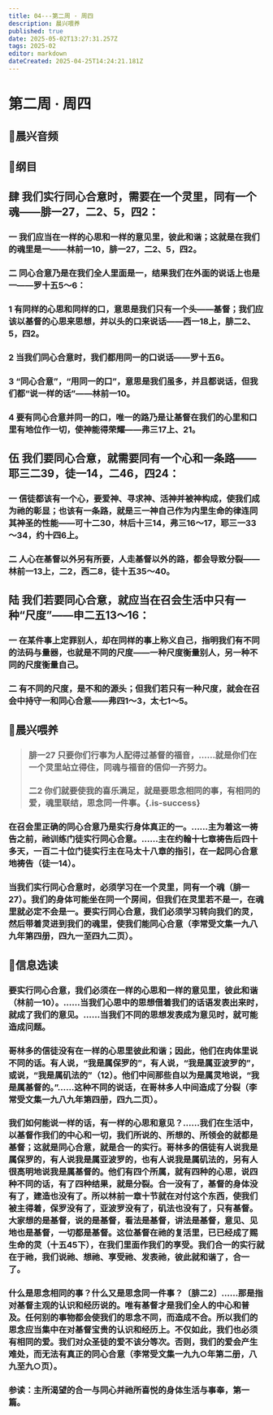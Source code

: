 ```yaml
---
title: 04---第二周 · 周四
description: 晨兴喂养
published: true
date: 2025-05-02T13:27:31.257Z
tags: 2025-02
editor: markdown
dateCreated: 2025-04-25T14:24:21.181Z
---
```


# 第二周 · 周四
## 🎵晨兴音频

## 📖纲目

## 肆   我们实行同心合意时，需要在一个灵里，同有一个魂——腓一27，二2、5，四2：

### 一   我们应当在一样的心思和一样的意见里，彼此和谐；这就是在我们的魂里是一——林前一10，腓一27，二2、5，四2。

### 二   同心合意乃是在我们全人里面是一，结果我们在外面的说话上也是一——罗十五5～6：

### 1   有同样的心思和同样的口，意思是我们只有一个头——基督；我们应该以基督的心思来思想，并以头的口来说话——西一18上，腓二2、5，四2。

### 2   当我们同心合意时，我们都用同一的口说话——罗十五6。

### 3   “同心合意”，“用同一的口”，意思是我们虽多，并且都说话，但我们都“说一样的话”——林前一10。

### 4   要有同心合意并同一的口，唯一的路乃是让基督在我们的心里和口里有地位作一切，使神能得荣耀——弗三17上、21。

## 伍   我们要同心合意，就需要同有一个心和一条路——耶三二39，徒一14，二46，四24：

### 一   信徒都该有一个心，要爱神、寻求神、活神并被神构成，使我们成为祂的彰显；也该有一条路，就是三一神自己作为内里生命的律连同其神圣的性能——可十二30，林后十三14，弗三16～17，耶三一33～34，约十四6上。

### 二   人心在基督以外另有所要，人走基督以外的路，都会导致分裂——林前一13上，二2，西二8，徒十五35～40。

## 陆   我们若要同心合意，就应当在召会生活中只有一种“尺度”——申二五13～16：

### 一   在某件事上定罪别人，却在同样的事上称义自己，指明我们有不同的法码与量器，也就是不同的尺度——一种尺度衡量别人，另一种不同的尺度衡量自己。

### 二   有不同的尺度，是不和的源头；但我们若只有一种尺度，就会在召会中持守一和同心合意——弗四1～3，太七1～5。

## 📖晨兴喂养

>### 腓一27    只要你们行事为人配得过基督的福音，……就是你们在一个灵里站立得住，同魂与福音的信仰一齐努力。
>
>### 二2    你们就要使我的喜乐满足，就是要思念相同的事，有相同的爱，魂里联结，思念同一件事。{.is-success}

### 在召会里正确的同心合意乃是实行身体真正的一。……主为着这一祷告之前，祂训练门徒实行同心合意。……主在约翰十七章祷告后四十多天，一百二十位门徒实行主在马太十八章的指引，在一起同心合意地祷告（徒一14）。

### 当我们实行同心合意时，必须学习在一个灵里，同有一个魂（腓一27）。我们的身体可能坐在同一个房间，但我们在灵里若不是一，在魂里就必定不会是一。要实行同心合意，我们必须学习转向我们的灵，然后带着灵进到我们的魂里，使我们能同心合意（李常受文集一九八九年第四册，四九一至四九二页）。

## 📖信息选读

### 要实行同心合意，我们必须在一样的心思和一样的意见里，彼此和谐（林前一10）。……当我们心思中的思想借着我们的话语发表出来时，就成了我们的意见。……当我们不同的思想发表成为意见时，就可能造成问题。

### 哥林多的信徒没有在一样的心思里彼此和谐；因此，他们在肉体里说不同的话。有人说，“我是属保罗的”，有人说，“我是属亚波罗的”，或说，“我是属矶法的”（12）。他们中间那些自以为是属灵地说，“我是属基督的。”……这种不同的说话，在哥林多人中间造成了分裂（李常受文集一九八九年第四册，四九二页）。

### 我们如何能说一样的话，有一样的心思和意见？……我们在生活中，以基督作我们的中心和一切，我们所说的、所想的、所领会的就都是基督；这就是同心合意，就是合一的实行。哥林多的信徒有人说我是属保罗的，有人说我是属亚波罗的，也有人说我是属矶法的，另有人很高明地说我是属基督的。他们有四个所属，就有四种的心思，说四种不同的话，有了四种结果，就是分裂。合一没有了，基督的身体没有了，建造也没有了。所以林前一章十节就在对付这个东西，使我们被主得着，保罗没有了，亚波罗没有了，矶法也没有了，只有基督。大家想的是基督，说的是基督，看法是基督，讲法是基督，意见、见地也是基督，一切都是基督。这位基督在祂的复活里，已已经成了赐生命的灵（十五45下），在我们里面作我们的享受。我们合一的实行就在于祂，我们说祂、想祂、享受祂、发表祂，彼此就和谐了，合一了。

### 什么是思念相同的事？什么又是思念同一件事？〔腓二2〕……那是指对基督主观的认识和经历说的。唯有基督才是我们全人的中心和普及。任何别的事物都会使我们的思念不同，而造成不合。所以我们的思念应当集中在对基督宝贵的认识和经历上。不仅如此，我们也必须有相同的爱。我们对众圣徒的爱不该分等次。否则，我们的爱会产生难处，而无法有真正的同心合意（李常受文集一九九○年第二册，八九至九○页）。

### 参读：主所渴望的合一与同心并祂所喜悦的身体生活与事奉，第一篇。
<!-- Google tag (gtag.js) -->
<script async src="https://www.googletagmanager.com/gtag/js?id=G-1P8709Z16T"></script>
<script>
  window.dataLayer = window.dataLayer || [];
  function gtag(){dataLayer.push(arguments);}
  gtag('js', new Date());

  gtag('config', 'G-1P8709Z16T');
</script>